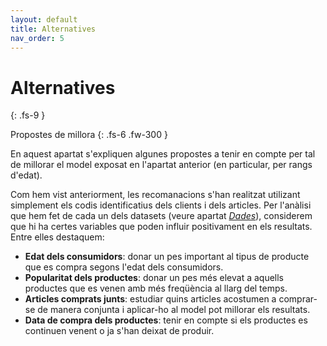 ```yaml
---
layout: default
title: Alternatives
nav_order: 5
---
```


# Alternatives
{: .fs-9 }

Propostes de millora
{: .fs-6 .fw-300 }

En aquest apartat s'expliquen algunes propostes a tenir en compte per tal de millorar el model exposat en l'apartat anterior (en particular, per rangs d'edat).

Com hem vist anteriorment, les recomanacions s'han realitzat utilizant simplement els codis identificatius dels clients i dels articles. Per l'anàlisi que hem fet de cada un dels datasets (veure apartat *[Dades](dades.md)*), considerem que hi ha certes variables que poden influir positivament en els resultats. Entre elles destaquem:

- **Edat dels consumidors**: donar un pes important al tipus de producte que es compra segons l'edat dels consumidors.
- **Popularitat dels productes**: donar un pes més elevat a aquells productes que es venen amb més freqüència al llarg del temps.
- **Articles comprats junts**: estudiar quins articles acostumen a comprar-se de manera conjunta i aplicar-ho al model pot millorar els resultats.
- **Data de compra dels productes**: tenir en compte si els productes es continuen venent o ja s'han deixat de produir.




